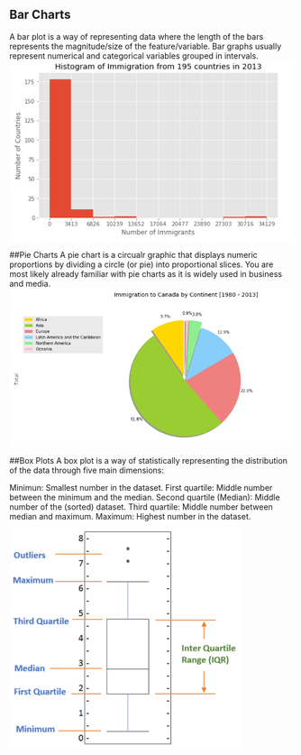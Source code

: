 ## Bar Charts
A bar plot is a way of representing data where the length of the bars represents the magnitude/size of the feature/variable. Bar graphs usually represent numerical and categorical variables grouped in intervals.
![](/DataVisualization/images/barchart.png)

##Pie Charts 
A pie chart is a circualr graphic that displays numeric proportions by dividing a circle (or pie) into proportional slices. You are most likely already familiar with pie charts as it is widely used in business and media. 
![](/DataVisualization/images/piechart.png)

##Box Plots 
A box plot is a way of statistically representing the distribution of the data through five main dimensions:

Minimun: Smallest number in the dataset.
First quartile: Middle number between the minimum and the median.
Second quartile (Median): Middle number of the (sorted) dataset.
Third quartile: Middle number between median and maximum.
Maximum: Highest number in the dataset.
![](/DataVisualization/images/boxplot.png)